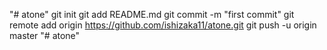 "# atone"  git init git add README.md git commit -m "first commit" git remote add origin https://github.com/ishizaka11/atone.git git push -u origin master
"# atone" 
